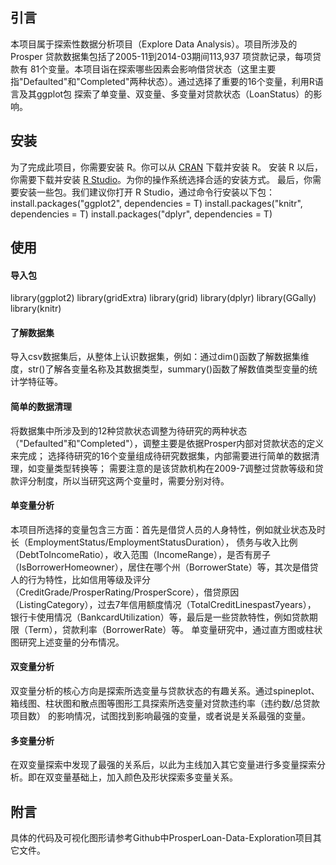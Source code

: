 ## 引言
本项目属于探索性数据分析项目（Explore Data Analysis）。项目所涉及的Prosper 贷款数据集包括了2005-11到2014-03期间113,937 项贷款记录，每项贷款有
81个变量。本项目诣在探索哪些因素会影响借贷状态（这里主要指"Defaulted"和"Completed"两种状态）。通过选择了重要的16个变量，利用R语言及其ggplot包
探索了单变量、双变量、多变量对贷款状态（LoanStatus）的影响。

## 安装
为了完成此项目，你需要安装 R。你可以从 [CRAN](https://cran.r-project.org/) 下载并安装 R。
安装 R 以后，你需要下载并安装 [R Studio](https://www.rstudio.com/products/rstudio/download/)。为你的操作系统选择合适的安装方式。
最后，你需要安装一些包。我们建议你打开 R Studio，通过命令行安装以下包：
install.packages("ggplot2", dependencies = T) 
install.packages("knitr", dependencies = T)
install.packages("dplyr", dependencies = T)

## 使用

#### 导入包
library(ggplot2)
library(gridExtra)
library(grid)
library(dplyr)
library(GGally)
library(knitr)

#### 了解数据集
导入csv数据集后，从整体上认识数据集，例如：通过dim()函数了解数据集维度，str()了解各变量名称及其数据类型，summary()函数了解数值类型变量的统计学特征等。

#### 简单的数据清理
将数据集中所涉及到的12种贷款状态调整为待研究的两种状态（"Defaulted"和"Completed"），调整主要是依据Prosper内部对贷款状态的定义来完成；
选择待研究的16个变量组成待研究数据集，内部需要进行简单的数据清理，如变量类型转换等；
需要注意的是该贷款机构在2009-7调整过贷款等级和贷款评分制度，所以当研究这两个变量时，需要分别对待。

#### 单变量分析
本项目所选择的变量包含三方面：首先是借贷人员的人身特性，例如就业状态及时长（EmploymentStatus/EmploymentStatusDuration），
债务与收入比例（DebtToIncomeRatio），收入范围（IncomeRange），是否有房子（IsBorrowerHomeowner），居住在哪个州（BorrowerState）等，其次是借贷
人的行为特性，比如信用等级及评分（CreditGrade/ProsperRating/ProsperScore），借贷原因（ListingCategory），过去7年信用额度情况（TotalCreditLinespast7years），
银行卡使用情况（BankcardUtilization）等，最后是一些贷款特性，例如贷款期限（Term），贷款利率（BorrowerRate）等。
单变量研究中，通过直方图或柱状图研究上述变量的分布情况。

#### 双变量分析
双变量分析的核心方向是探索所选变量与贷款状态的有趣关系。通过spineplot、箱线图、柱状图和散点图等图形工具探索所选变量对贷款违约率（违约数/总贷款项目数）
的影响情况，试图找到影响最强的变量，或者说是关系最强的变量。

#### 多变量分析
在双变量探索中发现了最强的关系后，以此为主线加入其它变量进行多变量探索分析。即在双变量基础上，加入颜色及形状探索多变量关系。

## 附言
具体的代码及可视化图形请参考Github中ProsperLoan-Data-Exploration项目其它文件。
